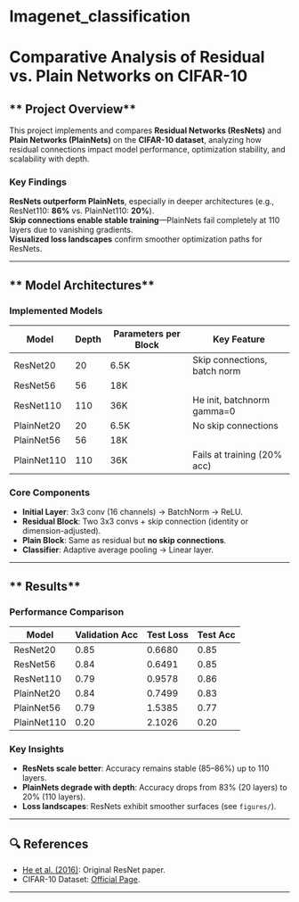 # Imagenet_classification
# **Comparative Analysis of Residual vs. Plain Networks on CIFAR-10**  

## ** Project Overview**  
This project implements and compares **Residual Networks (ResNets)** and **Plain Networks (PlainNets)** on the **CIFAR-10 dataset**, analyzing how residual connections impact model performance, optimization stability, and scalability with depth.  

### **Key Findings**  
**ResNets outperform PlainNets**, especially in deeper architectures (e.g., ResNet110: **86%** vs. PlainNet110: **20%**).  
**Skip connections enable stable training**—PlainNets fail completely at 110 layers due to vanishing gradients.  
**Visualized loss landscapes** confirm smoother optimization paths for ResNets.  

---

## ** Model Architectures**  
### **Implemented Models**  
| Model       | Depth | Parameters per Block | Key Feature                     |
|-------------|-------|----------------------|---------------------------------|
| ResNet20    | 20    | 6.5K                 | Skip connections, batch norm    |
| ResNet56    | 56    | 18K                  |                                 |
| ResNet110   | 110   | 36K                  | He init, batchnorm gamma=0     |
| PlainNet20  | 20    | 6.5K                 | No skip connections            |
| PlainNet56  | 56    | 18K                  |                                 |
| PlainNet110 | 110   | 36K                  | Fails at training (20% acc)    |

### **Core Components**  
- **Initial Layer**: 3x3 conv (16 channels) → BatchNorm → ReLU.  
- **Residual Block**: Two 3x3 convs + skip connection (identity or dimension-adjusted).  
- **Plain Block**: Same as residual but **no skip connections**.  
- **Classifier**: Adaptive average pooling → Linear layer.  

---

## ** Results**  
### **Performance Comparison**  
| Model       | Validation Acc | Test Loss | Test Acc |
|-------------|---------------|-----------|----------|
| ResNet20    | 0.85          | 0.6680    | 0.85     |
| ResNet56    | 0.84          | 0.6491    | 0.85     |
| ResNet110   | 0.79          | 0.9578    | 0.86     |
| PlainNet20  | 0.84          | 0.7499    | 0.83     |
| PlainNet56  | 0.79          | 1.5385    | 0.77     |
| PlainNet110 | 0.20          | 2.1026    | 0.20     |

### **Key Insights**  
- **ResNets scale better**: Accuracy remains stable (85–86%) up to 110 layers.  
- **PlainNets degrade with depth**: Accuracy drops from 83% (20 layers) to 20% (110 layers).  
- **Loss landscapes**: ResNets exhibit smoother surfaces (see `figures/`).  
---

## **🔍 References**  
- [He et al. (2016)](https://arxiv.org/abs/1512.03385): Original ResNet paper.  
- CIFAR-10 Dataset: [Official Page](https://www.cs.toronto.edu/~kriz/cifar.html).  

---

